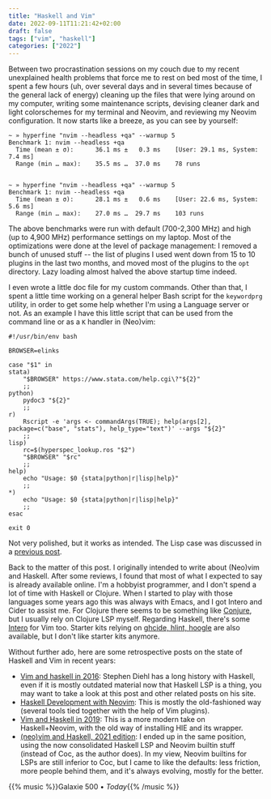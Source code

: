 ```yaml
---
title: "Haskell and Vim"
date: 2022-09-11T11:21:42+02:00
draft: false
tags: ["vim", "haskell"]
categories: ["2022"]
---
```


Between two procrastination sessions on my couch due to my recent unexplained health problems that force me to rest on bed most of the time, I spent a few hours (uh, over several days and in several times because of the general lack of energy) cleaning up the files that were lying around on my computer, writing some maintenance scripts, devising cleaner dark and light colorschemes for my terminal and Neovim, and reviewing my Neovim configuration. It now starts like a breeze, as you can see by yourself:

```shell
~ » hyperfine "nvim --headless +qa" --warmup 5
Benchmark 1: nvim --headless +qa
  Time (mean ± σ):      36.1 ms ±   0.3 ms    [User: 29.1 ms, System: 7.4 ms]
  Range (min … max):    35.5 ms …  37.0 ms    78 runs


~ » hyperfine "nvim --headless +qa" --warmup 5
Benchmark 1: nvim --headless +qa
  Time (mean ± σ):      28.1 ms ±   0.6 ms    [User: 22.6 ms, System: 5.6 ms]
  Range (min … max):    27.0 ms …  29.7 ms    103 runs
```

The above benchmarks were run with default (700-2,300 MHz) and high (up to 4,900 MHz) performance settings on my laptop. Most of the optimizations were done at the level of package management: I removed a bunch of unused stuff -- the list of plugins I used went down from 15 to 10 plugins in the last two months, and moved most of the plugins to the `opt` directory. Lazy loading almost halved the above startup time indeed.

I even wrote a little doc file for my custom commands. Other than that, I spent a little time working on a general helper Bash script for the `keywordprg` utility, in order to get some help whether I'm using a Language server or not. As an example I have this little script that can be used from the command line or as a `K` handler in (Neo)vim:

```shell
#!/usr/bin/env bash

BROWSER=elinks

case "$1" in
stata)
	"$BROWSER" https://www.stata.com/help.cgi\?"${2}"
	;;
python)
	pydoc3 "${2}"
	;;
r)
	Rscript -e 'args <- commandArgs(TRUE); help(args[2], package=c("base", "stats"), help_type="text")' --args "${2}"
	;;
lisp)
	rc=$(hyperspec_lookup.ros "$2")
	"$BROWSER" "$rc"
	;;
help)
	echo "Usage: $0 {stata|python|r|lisp|help}"
	;;
*)
	echo "Usage: $0 {stata|python|r|lisp|help}"
	;;
esac

exit 0
```

Not very polished, but it works as intended. The Lisp case was discussed in a [previous post].

Back to the matter of this post. I originally intended to write about (Neo)vim and Haskell. After some reviews, I found that most of what I expected to say is already available online. I'm a hobbyist programmer, and I don't spend a lot of time with Haskell or Clojure. When I started to play with those languages some years ago this was always with Emacs, and I got Intero and Cider to assist me. For Clojure there seems to be something like [Conjure], but I usually rely on Clojure LSP myself. Regarding Haskell, there's some [Intero] for Vim too. Starter kits relying on [ghcide, hlint, hoogle] are also available, but I don't like starter kits anymore.

Without further ado, here are some retrospective posts on the state of Haskell and Vim in recent years:

- [Vim and haskell in 2016](https://www.stephendiehl.com/posts/vim_2016.html): Stephen Diehl has a long history with Haskell, even if it is mostly outdated material now that Haskell LSP is a thing, you may want to take a look at this post and other related posts on his site.
- [Haskell Development with Neovim](https://blog.jez.io/haskell-development-with-neovim/): This is mostly the old-fashioned way (several tools tied together with the help of Vim plugins).
- [Vim and Haskell in 2019](http://marco-lopes.com/articles/Vim-and-Haskell-in-2019/): This is a more modern take on Haskell+Neovim, with the old way of installing HIE and its wrapper.
- [(neo)vim and Haskell, 2021 edition](https://0xd34df00d.me/posts/2021/10/vim-and-haskell-in-2021.html): I ended up in the same position, using the now consolidated Haskell LSP and Neovim builtin stuff (instead of Coc, as the author does). In my view, Neovim builtins for LSPs are still inferior to Coc, but I came to like the defaults: less friction, more people behind them, and it's always evolving, mostly for the better.

{{% music %}}Galaxie 500 • _Today_{{% /music %}}

[previous post]: /post/vim-and-lisp/
[conjure]: https://github.com/Olical/conjure
[intero]: https://github.com/parsonsmatt/intero-neovim
[ghcide, hlint, hoogle]: https://github.com/begriffs/haskell-vim-now
